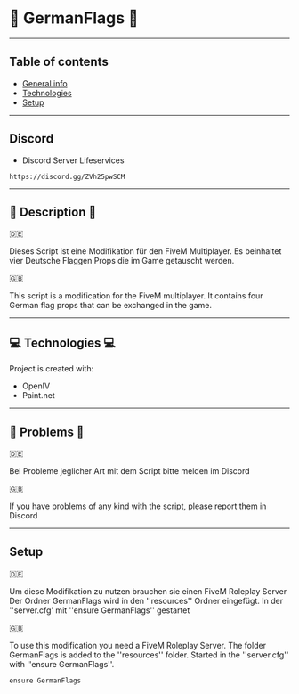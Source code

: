 # 🏴 GermanFlags 🏴

---------------------------------------------------

## Table of contents
* [General info](#general-info)
* [Technologies](#technologies)
* [Setup](#setup)

---------------------------------------------------

## Discord

* Discord Server Lifeservices
```
https://discord.gg/ZVh25pwSCM 
```
---------------------------------------------------

## 📜 Description 📜

🇩🇪
 
  Dieses Script ist eine Modifikation für den FiveM Multiplayer.
  Es beinhaltet vier Deutsche Flaggen Props die im 
  Game getauscht werden.

🇬🇧
  
  This script is a modification for the FiveM multiplayer.
  It contains four German flag props that can be 
  exchanged in the game.

---------------------------------------------------
	
## 💻 Technologies 💻
Project is created with:
* OpenIV
* Paint.net

---------------------------------------------------

## 📌 Problems 📌

🇩🇪

Bei Probleme jeglicher Art mit dem Script bitte melden im Discord 

🇬🇧

If you have problems of any kind with the script, please report them in Discord 

---------------------------------------------------
 
## Setup
🇩🇪

Um diese Modifikation zu nutzen brauchen sie einen FiveM Roleplay Server 
Der Ordner GermanFlags wird in den ''resources'' Ordner eingefügt.
In der ''server.cfg' mit ''ensure GermanFlags'' gestartet


🇬🇧

To use this modification you need a FiveM Roleplay Server. 
The folder GermanFlags is added to the ''resources'' folder.
Started in the ''server.cfg'' with ''ensure GermanFlags''.

```
ensure GermanFlags
```


